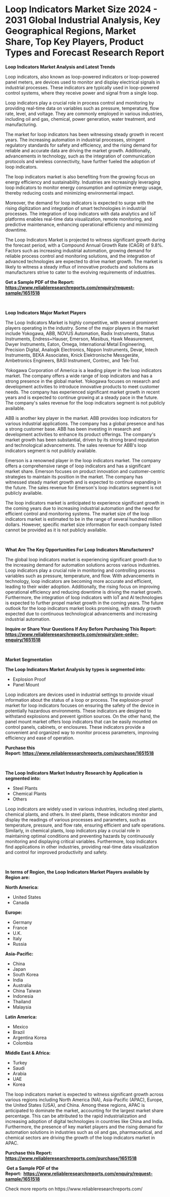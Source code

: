 <p><h1>Loop Indicators Market Size 2024 - 2031 Global Industrial Analysis, Key Geographical Regions, Market Share, Top Key Players, Product Types and Forecast Research Report</h1></p><p><strong>Loop Indicators Market Analysis and Latest Trends</strong></p>
<p><p>Loop indicators, also known as loop-powered indicators or loop-powered panel meters, are devices used to monitor and display electrical signals in industrial processes. These indicators are typically used in loop-powered control systems, where they receive power and signal from a single loop.</p><p>Loop indicators play a crucial role in process control and monitoring by providing real-time data on variables such as pressure, temperature, flow rate, level, and voltage. They are commonly employed in various industries, including oil and gas, chemical, power generation, water treatment, and manufacturing.</p><p>The market for loop indicators has been witnessing steady growth in recent years. The increasing automation in industrial processes, stringent regulatory standards for safety and efficiency, and the rising demand for reliable and accurate data are driving the market growth. Additionally, advancements in technology, such as the integration of communication protocols and wireless connectivity, have further fueled the adoption of loop indicators.</p><p>The loop indicators market is also benefiting from the growing focus on energy efficiency and sustainability. Industries are increasingly leveraging loop indicators to monitor energy consumption and optimize energy usage, thereby reducing costs and minimizing environmental impact.</p><p>Moreover, the demand for loop indicators is expected to surge with the rising digitization and integration of smart technologies in industrial processes. The integration of loop indicators with data analytics and IoT platforms enables real-time data visualization, remote monitoring, and predictive maintenance, enhancing operational efficiency and minimizing downtime.</p><p>The Loop Indicators Market is projected to witness significant growth during the forecast period, with a Compound Annual Growth Rate (CAGR) of 9.8%. Factors such as increasing industrial automation, growing demand for reliable process control and monitoring solutions, and the integration of advanced technologies are expected to drive market growth. The market is likely to witness a steady influx of innovative products and solutions as manufacturers strive to cater to the evolving requirements of industries.</p></p>
<p><strong>Get a Sample PDF of the Report:&nbsp; <a href="https://www.reliableresearchreports.com/enquiry/request-sample/1651518">https://www.reliableresearchreports.com/enquiry/request-sample/1651518</a></strong></p>
<p>&nbsp;</p>
<p><strong>Loop Indicators Major Market Players</strong></p>
<p><p>The Loop Indicators Market is highly competitive, with several prominent players operating in the industry. Some of the major players in the market include Yokogawa, ABB, NOVUS Automation, Radix Instruments, Status Instruments, Endress+Hauser, Emerson, Masibus, Hawk Measurement, Dwyer Instruments, Eaton, Omega, International Metal Engineering, Precision Digital, Analogik Electronics, Nippon Instruments, Devar, Intech Instruments, BEKA Associates, Knick Elektronische Messgeräte, Ambetronics Engineers, BASI Instrument, Contrec, and Tek-Trol.</p><p>Yokogawa Corporation of America is a leading player in the loop indicators market. The company offers a wide range of loop indicators and has a strong presence in the global market. Yokogawa focuses on research and development activities to introduce innovative products to meet customer needs. The company has experienced significant market growth in recent years and is expected to continue growing at a steady pace in the future. The company's sales revenue for the loop indicators segment is not publicly available.</p><p>ABB is another key player in the market. ABB provides loop indicators for various industrial applications. The company has a global presence and has a strong customer base. ABB has been investing in research and development activities to enhance its product offerings. The company's market growth has been substantial, driven by its strong brand reputation and technological advancements. The sales revenue for ABB's loop indicators segment is not publicly available.</p><p>Emerson is a renowned player in the loop indicators market. The company offers a comprehensive range of loop indicators and has a significant market share. Emerson focuses on product innovation and customer-centric strategies to maintain its position in the market. The company has witnessed steady market growth and is expected to continue expanding in the future. The sales revenue for Emerson's loop indicators segment is not publicly available.</p><p>The loop indicators market is anticipated to experience significant growth in the coming years due to increasing industrial automation and the need for efficient control and monitoring systems. The market size of the loop indicators market is estimated to be in the range of several hundred million dollars. However, specific market size information for each company listed cannot be provided as it is not publicly available.</p></p>
<p>&nbsp;</p>
<p><strong>What Are The Key Opportunities For Loop Indicators Manufacturers?</strong></p>
<p><p>The global loop indicators market is experiencing significant growth due to the increasing demand for automation solutions across various industries. Loop indicators play a crucial role in monitoring and controlling process variables such as pressure, temperature, and flow. With advancements in technology, loop indicators are becoming more accurate and efficient, leading to their wider adoption. Additionally, the rising focus on improving operational efficiency and reducing downtime is driving the market growth. Furthermore, the integration of loop indicators with IoT and AI technologies is expected to further propel market growth in the coming years. The future outlook for the loop indicators market looks promising, with steady growth expected due to continuous technological advancements and increasing industrial automation.</p></p>
<p><strong>Inquire or Share Your Questions If Any Before Purchasing This Report: <a href="https://www.reliableresearchreports.com/enquiry/pre-order-enquiry/1651518">https://www.reliableresearchreports.com/enquiry/pre-order-enquiry/1651518</a></strong></p>
<p>&nbsp;</p>
<p><strong>Market Segmentation</strong></p>
<p><strong>The Loop Indicators Market Analysis by types is segmented into:</strong></p>
<p><ul><li>Explosion Proof</li><li>Panel Mount</li></ul></p>
<p><p>Loop indicators are devices used in industrial settings to provide visual information about the status of a loop or process. The explosion-proof market for loop indicators focuses on ensuring the safety of the device in potentially hazardous environments. These indicators are designed to withstand explosions and prevent ignition sources. On the other hand, the panel mount market offers loop indicators that can be easily mounted on control panels, cabinets, or enclosures. These indicators provide a convenient and organized way to monitor process parameters, improving efficiency and ease of operation.</p></p>
<p><strong>Purchase this Report:&nbsp;<a href="https://www.reliableresearchreports.com/purchase/1651518">https://www.reliableresearchreports.com/purchase/1651518</a></strong></p>
<p>&nbsp;</p>
<p><strong>The Loop Indicators Market Industry Research by Application is segmented into:</strong></p>
<p><ul><li>Steel Plants</li><li>Chemical Plants</li><li>Others</li></ul></p>
<p><p>Loop indicators are widely used in various industries, including steel plants, chemical plants, and others. In steel plants, these indicators monitor and display the readings of various processes and parameters, such as temperature, pressure, and flow rate, ensuring efficient and safe operations. Similarly, in chemical plants, loop indicators play a crucial role in maintaining optimal conditions and preventing hazards by continuously monitoring and displaying critical variables. Furthermore, loop indicators find applications in other industries, providing real-time data visualization and control for improved productivity and safety.</p></p>
<p>&nbsp;</p>
<p><strong>In terms of Region, the Loop Indicators Market Players available by Region are:</strong></p>
<p>
    <p> <strong> North America: </strong>
        <ul>
            <li>United States</li>
            <li>Canada</li>
        </ul>
        </p> 
    <p> <strong> Europe: </strong>
        <ul>
            <li>Germany</li>
            <li>France</li>
            <li>U.K.</li>
            <li>Italy</li>
            <li>Russia</li>
        </ul>
        </p> 
    <p> <strong> Asia-Pacific: </strong>
        <ul>
            <li>China</li>
            <li>Japan</li>
            <li>South Korea</li>
            <li>India</li>
            <li>Australia</li>
            <li>China Taiwan</li>
            <li>Indonesia</li>
            <li>Thailand</li>
            <li>Malaysia</li>
        </ul>
        </p> 
    <p> <strong> Latin America: </strong>
        <ul>
            <li>Mexico</li>
            <li>Brazil</li>
            <li>Argentina Korea</li>
            <li>Colombia</li>
        </ul>
        </p> 
    <p> <strong> Middle East & Africa: </strong>
        <ul>
            <li>Turkey</li>
            <li>Saudi</li>
            <li>Arabia</li>
            <li>UAE</li>
            <li>Korea</li>
        </ul>
    </p>
    </p>
<p><p>The loop indicators market is expected to witness significant growth across various regions including North America (NA), Asia-Pacific (APAC), Europe, the United States (USA), and China. Among these regions, APAC is anticipated to dominate the market, accounting for the largest market share percentage. This can be attributed to the rapid industrialization and increasing adoption of digital technologies in countries like China and India. Furthermore, the presence of key market players and the rising demand for automation solutions in industries such as oil and gas, pharmaceutical, and chemical sectors are driving the growth of the loop indicators market in APAC.</p></p>
<p><strong>Purchase this Report: <a href="https://www.reliableresearchreports.com/purchase/1651518">https://www.reliableresearchreports.com/purchase/1651518</a></strong></p>
<p>&nbsp;<strong>Get a Sample PDF of the Report:&nbsp;&nbsp;<a href="https://www.reliableresearchreports.com/enquiry/request-sample/1651518">https://www.reliableresearchreports.com/enquiry/request-sample/1651518</a></strong></p>
<p><strong></strong></p>
<p>Check more reports on https://www.reliableresearchreports.com/</p>